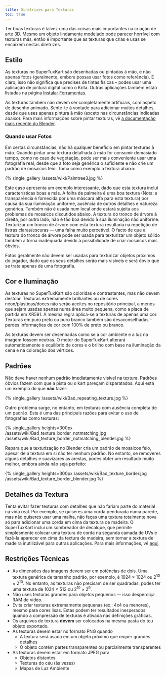 ```yaml
---
title: Diretrizes para Texturas
toc: true
---
```

Ter boas texturas é talvez uma das coisas mais importantes na criação de arte 3D. Mesmo um objeto lindamente modelado pode parecer horrível com texturas más, então é importante que as texturas que crias e usas se encaixem nestas diretrizes.

## Estilo

As texturas no SuperTuxKart são desenhadas ou pintadas à mão, e não apenas fotos (geralmente, embora possas usar fotos como referência). É claro, isso não significa que precises de tintas físicas – podes usar uma aplicação de pintura digital como o Krita. Outras aplicações também estão listadas na página [Instalar Ferramentas](Installing_Tools).

As texturas também não devem ser completamente artificiais, com aspeto de desenho animado. Sente-te à vontade para adicionar muitos detalhes, desde que uses apenas pintura à mão (exceto nas circunstâncias indicadas abaixo). Para mais informações sobre pintar texturas, vê [a documentação mais recente do Blender](https://docs.blender.org/manual/pt/latest/sculpt_paint/texture_paint/index.html).

### Quando usar Fotos

Em certas circunstâncias, não há qualquer benefício em pintar texturas à mão. Quando pintar uma textura detalhada à mão for consumir demasiado tempo, como no caso de vegetação, pode ser mais conveniente usar uma fotografia real, desde que a foto seja genérica o suficiente e não crie um padrão de mosaicos feio. Toma como exemplo a textura abaixo:

{% single_gallery /assets/wiki/Palmtree3.jpg %}

Este caso apresenta um exemplo interessante, dado que esta textura inclui características boas e más. A folha de palmeira é uma boa textura (Nota: a transparência é fornecida por uma máscara alfa para esta textura) por causa da sua iluminação uniforme, ausência de outros detalhes e natureza genérica. Também não é usada num local onde estará sujeita aos problemas de mosaicos discutidos abaixo. A textura do tronco de árvore à direita, por outro lado, não é tão boa devido à sua iluminação não uniforme. Texturizar um tronco de árvore com esta textura resultaria na repetição de listras claras/escuras — uma falha muito percetível. O facto de que a textura do tronco de árvore pode ser usada para texturizar um objeto sólido também a torna inadequada devido à possibilidade de criar mosaicos mais óbvios.

Fotos geralmente não devem ser usadas para texturizar objetos próximos do jogador, dado que os seus detalhes serão mais visíveis e será óbvio que se trata apenas de uma fotografia.

## Cor e Iluminação

As texturas no SuperTuxKart são coloridas e contrastantes, mas não devem destoar. Texturas extremamente brilhantes ou de cores néon/plásticas/doces não serão aceites no repositório principal, a menos que sejam usadas apenas numa área muito pequena, como a placa de partida em XR591. A mesma regra aplica-se a texturas de apenas uma cor. Texturas em puro preto ou puro branco também são desaconselhadas – perdes informações de cor com 100% de preto ou branco.

As texturas devem ser desenhadas como se a cor ambiente e a luz na imagem fossem neutras. O motor do SuperTuxKart alterará automaticamente o equilíbrio de cores e o brilho com base na iluminação da cena e na coloração dos vértices.

## Padrões

Não deve haver nenhum padrão imediatamente visível na textura. Padrões óbvios fazem com que a pista ou o kart pareçam disparatados. Aqui está um exemplo do que **não** fazer:

{% single_gallery /assets/wiki/Bad_repeating_texture.jpg %}

Outro problema surge, no entanto, em texturas com ausência completa de um padrão. Esta é uma das principais razões para evitar o uso de fotografias como texturas:

{% single_gallery heights=300px
/assets/wiki/Bad_texture_border_notmatching.jpg
/assets/wiki/Bad_texture_border_notmatching_blender.jpg
%}

Repara que a texturização no Blender cria um padrão de mosaicos feio, apesar de a textura em si não ter nenhum padrão. No entanto, se removeres alguns detalhes e suavizares as arestas, podes obter um resultado muito melhor, embora ainda não seja perfeito:

{% single_gallery heights=300px
/assets/wiki/Bad_texture_border.jpg
/assets/wiki/Bad_texture_border_blender.jpg
%}

## Detalhes da Textura

Tenta evitar fazer texturas com detalhes que não fariam parte do material na vida real. Por exemplo, se quiseres uma corda pendurada numa parede, mas não quiseres usar uma malha, não faças uma textura totalmente nova só para adicionar uma corda em cima da textura de madeira. O SuperTuxKart inclui um sombreador de decalque, que permite simplesmente colocar uma textura de corda na segunda camada de UVs e fazê-la aparecer em cima da textura de madeira, sem tornar a textura de madeira inutilizável para outras aplicações. Para mais informações, vê [aqui](Texturing#Decals).

## Restrições Técnicas
* As dimensões das imagens devem ser em potências de dois. Uma textura genérica de tamanho padrão, por exemplo, é 1024 × 1024 ou 2<sup>10</sup> × 2<sup>10</sup>. No entanto, as texturas não precisam de ser quadradas, podes ter uma textura de 1024 × 512 ou 2<sup>10</sup> × 2<sup>9</sup>.
* Não uses texturas grandes para objetos pequenos — isso desperdiça RAM de vídeo.
* Evita criar texturas extremamente pequenas (ex.: 4x4 ou menores), mesmo para cores lisas. Estas podem ter resultados inesperados quando a compressão de texturas é ativada nas definições gráficas.
* Os arquivos de textura **devem** ser colocados na mesma pasta do teu objeto exportado.
* As texturas devem estar no formato PNG quando
    * A textura será usada em um objeto próximo que requer grandes detalhes
    * O objeto contém partes transparentes ou parcialmente transparentes
* As texturas devem estar em formato JPEG para
    * Objetos distantes
    * Texturas do céu (às vezes)
    * Mapas de Luz Ambiente
